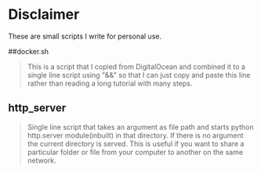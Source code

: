 # Disclaimer
These are small scripts I write for personal use. 

##docker.sh
> This is a script that I copied from DigitalOcean and combined it to a single line script using "&&" so that I can just copy and paste this line rather 
> than reading a long tutorial with many steps.

## http_server
> Single line script that takes an argument as file path and starts python http.server module(inbuilt) in that directory.
> If there is no argument the current directory is served. This is useful if you want to share a particular folder or file from your computer to 
> another on the same network. 
